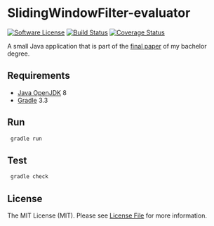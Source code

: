 # SlidingWindowFilter-evaluator

[![Software License][ico-license]](LICENSE.md)
[![Build Status][ico-travis]][link-travis]
[![Coverage Status][ico-coveralls]][link-coveralls]

A small Java application that is part of the [final paper](https://github.com/GordonLesti/SlidingWindowFilter)  of my
bachelor degree.

## Requirements

* [Java OpenJDK](http://openjdk.java.net/) 8
* [Gradle](https://gradle.org/) 3.3

## Run

```bash
 gradle run
```

## Test

```bash
 gradle check
```

## License

The MIT License (MIT). Please see [License File](LICENSE.md) for more information.

[ico-license]: https://img.shields.io/github/license/GordonLesti/SlidingWindowFilter-evaluator.svg?style=flat-square
[ico-travis]: https://img.shields.io/travis/GordonLesti/SlidingWindowFilter-evaluator/master.svg?style=flat-square
[ico-coveralls]: https://img.shields.io/coveralls/GordonLesti/SlidingWindowFilter-evaluator/master.svg?style=flat-square

[link-travis]: https://travis-ci.org/GordonLesti/SlidingWindowFilter-evaluator
[link-coveralls]: https://coveralls.io/r/GordonLesti/SlidingWindowFilter-evaluator?branch=master
